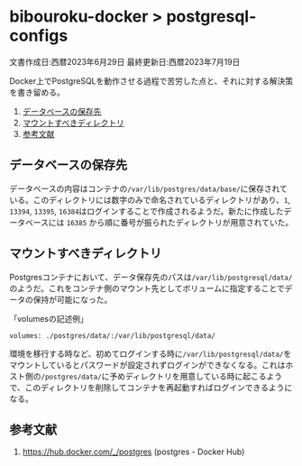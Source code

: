 # bibouroku-docker > postgresql-configs

文書作成日:西暦2023年6月29日 最終更新日:西暦2023年7月19日

Docker上でPostgreSQLを動作させる過程で苦労した点と、それに対する解決策を書き留める。

1. [データベースの保存先](#データベースの保存先)
2. [マウントすべきディレクトリ](#マウントすべきディレクトリ)
3. [参考文献](#参考文献)

## データベースの保存先
データベースの内容はコンテナの`/var/lib/postgres/data/base/`に保存されている。このディレクトリには数字のみで命名されているディレクトリがあり、`1`, `13394`, `13395`, `16384`はログインすることで作成されるようだ。新たに作成したデータベースには `16385` から順に番号が振られたディレクトリが用意されていた。

## マウントすべきディレクトリ
Postgresコンテナにおいて、データ保存先のパスは`/var/lib/postgresql/data/`のようだ。これをコンテナ側のマウント先としてボリュームに指定することでデータの保持が可能になった。

「volumesの記述例」
```
volumes: ./postgres/data/:/var/lib/postgresql/data/
```

環境を移行する時など、初めてログインする時に`/var/lib/postgresql/data/`をマウントしているとパスワードが設定されずログインができなくなる。これはホスト側の`/postgres/data/`に予めディレクトリを用意している時に起こるようで、このディレクトリを削除してコンテナを再起動すればログインできるようになる。

## 参考文献
1. https://hub.docker.com/_/postgres (postgres - Docker Hub)
